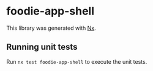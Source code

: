 # foodie-app-shell

This library was generated with [Nx](https://nx.dev).

## Running unit tests

Run `nx test foodie-app-shell` to execute the unit tests.
